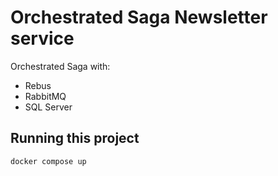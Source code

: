 # Orchestrated Saga Newsletter service

Orchestrated Saga with:
- Rebus
- RabbitMQ
- SQL Server

## Running this project

`docker compose up`
